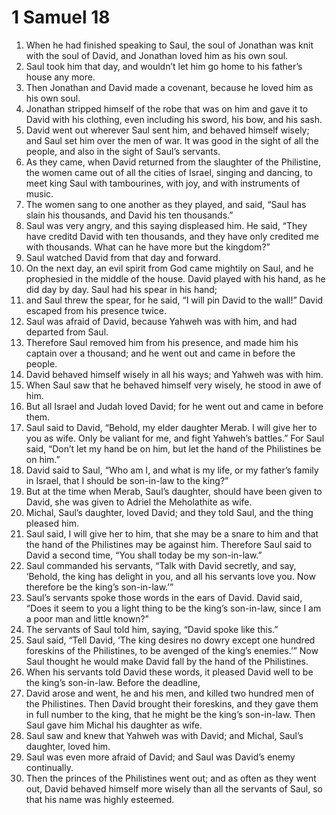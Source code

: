 ﻿
# 1 Samuel 18
1. When he had finished speaking to Saul, the soul of Jonathan was knit with the soul of David, and Jonathan loved him as his own soul. 
2. Saul took him that day, and wouldn’t let him go home to his father’s house any more. 
3. Then Jonathan and David made a covenant, because he loved him as his own soul. 
4. Jonathan stripped himself of the robe that was on him and gave it to David with his clothing, even including his sword, his bow, and his sash. 
5. David went out wherever Saul sent him, and behaved himself wisely; and Saul set him over the men of war. It was good in the sight of all the people, and also in the sight of Saul’s servants. 
6. As they came, when David returned from the slaughter of the Philistine, the women came out of all the cities of Israel, singing and dancing, to meet king Saul with tambourines, with joy, and with instruments of music. 
7. The women sang to one another as they played, and said, “Saul has slain his thousands, and David his ten thousands.” 
8. Saul was very angry, and this saying displeased him. He said, “They have creditd David with ten thousands, and they have only credited me with thousands. What can he have more but the kingdom?” 
9. Saul watched David from that day and forward. 
10. On the next day, an evil spirit from God came mightily on Saul, and he prophesied in the middle of the house. David played with his hand, as he did day by day. Saul had his spear in his hand; 
11. and Saul threw the spear, for he said, “I will pin David to the wall!” David escaped from his presence twice. 
12. Saul was afraid of David, because Yahweh was with him, and had departed from Saul. 
13. Therefore Saul removed him from his presence, and made him his captain over a thousand; and he went out and came in before the people. 
14. David behaved himself wisely in all his ways; and Yahweh was with him. 
15. When Saul saw that he behaved himself very wisely, he stood in awe of him. 
16. But all Israel and Judah loved David; for he went out and came in before them. 
17. Saul said to David, “Behold, my elder daughter Merab. I will give her to you as wife. Only be valiant for me, and fight Yahweh’s battles.” For Saul said, “Don’t let my hand be on him, but let the hand of the Philistines be on him.” 
18. David said to Saul, “Who am I, and what is my life, or my father’s family in Israel, that I should be son-in-law to the king?” 
19. But at the time when Merab, Saul’s daughter, should have been given to David, she was given to Adriel the Meholathite as wife. 
20. Michal, Saul’s daughter, loved David; and they told Saul, and the thing pleased him. 
21. Saul said, I will give her to him, that she may be a snare to him and that the hand of the Philistines may be against him. Therefore Saul said to David a second time, “You shall today be my son-in-law.” 
22. Saul commanded his servants, “Talk with David secretly, and say, ‘Behold, the king has delight in you, and all his servants love you. Now therefore be the king’s son-in-law.’” 
23. Saul’s servants spoke those words in the ears of David. David said, “Does it seem to you a light thing to be the king’s son-in-law, since I am a poor man and little known?” 
24. The servants of Saul told him, saying, “David spoke like this.” 
25. Saul said, “Tell David, ‘The king desires no dowry except one hundred foreskins of the Philistines, to be avenged of the king’s enemies.’” Now Saul thought he would make David fall by the hand of the Philistines. 
26. When his servants told David these words, it pleased David well to be the king’s son-in-law. Before the deadline, 
27. David arose and went, he and his men, and killed two hundred men of the Philistines. Then David brought their foreskins, and they gave them in full number to the king, that he might be the king’s son-in-law. Then Saul gave him Michal his daughter as wife. 
28. Saul saw and knew that Yahweh was with David; and Michal, Saul’s daughter, loved him. 
29. Saul was even more afraid of David; and Saul was David’s enemy continually. 
30. Then the princes of the Philistines went out; and as often as they went out, David behaved himself more wisely than all the servants of Saul, so that his name was highly esteemed. 
